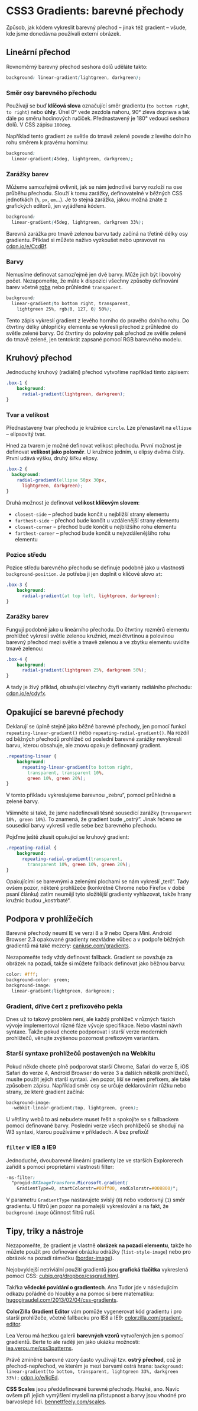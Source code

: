 CSS3 Gradients: barevné přechody
================================

Způsob, jak kódem vykreslit barevný přechod – jinak též gradient – všude, kde jsme donedávna používali externí obrázek.

Lineární přechod
----------------

Rovnoměrný barevný přechod seshora dolů uděláte takto:

```css
background: linear-gradient(lightgreen, darkgreen);
```

### Směr osy barevného přechodu

Používají se buď **klíčová slova** označující směr gradientu (`to bottom right`, `to right`) nebo **úhly**. Úhel 0&deg; vede zezdola nahoru, 90&deg; zleva doprava a tak dále po směru hodinových ručiček. Přednastavený je 180&deg; vedoucí seshora dolů. V CSS zápisu `180deg`.

<!-- AdSnippet -->

Například tento gradient ze světle do tmavě zelené povede z levého dolního rohu směrem k pravému hornímu:

```css
background:
  linear-gradient(45deg, lightgreen, darkgreen);
```

### Zarážky barev

Můžeme samozřejmě ovlivnit, jak se nám jednotlivé barvy rozloží na ose průběhu přechodu. Slouží k tomu zarážky, definovatelné v běžných CSS jednotkách (`%`, `px`, `em`…). Je to stejná zarážka, jakou možná znáte z grafických editorů, jen vyjádřená kódem.

```css
background:
  linear-gradient(45deg, lightgreen, darkgreen 33%);
```

Barevná zarážka pro tmavě zelenou barvu tady začíná na třetině délky osy gradientu. Příklad si můžete naživo vyzkoušet nebo upravovat na [cdpn.io/e/CcdBf](https://cdpn.io/e/CcdBf).

### Barvy

Nemusíme definovat samozřejmě jen dvě barvy. Může jich být libovolný počet. Nezapomeňte, že máte k dispozici všechny způsoby definování barev včetně [rgba](css3-rgba.md) nebo průhledné `transparent`.

```css
background:
  linear-gradient(to bottom right, transparent,
    lightgreen 25%, rgb(0, 127, 0) 50%);
```

Tento zápis vykreslí gradient z levého horního do pravého dolního rohu. Do čtvrtiny délky úhlopříčky elementu se vykreslí přechod z průhledné do světle zelené barvy. Od čtvrtiny do poloviny pak přechod ze světle zelené do tmavě zelené, jen tentokrát zapsané pomocí RGB barevného modelu.

## Kruhový přechod

Jednoduchý kruhový (radiální) přechod vytvoříme například tímto zápisem:

```css
.box-1 {
    background:
      radial-gradient(lightgreen, darkgreen);
}
```

### Tvar a velikost

Přednastavený tvar přechodu je kružnice `circle`. Lze přenastavit na `ellipse` – elipsovitý tvar.

Hned za tvarem je možné definovat velikost přechodu. První možnost je definovat **velikost jako poloměr**. U kružnice jedním, u elipsy dvěma čísly. První udává výšku, druhý šířku elipsy.

```css
.box-2 {
  background:
    radial-gradient(ellipse 50px 30px,
      lightgreen, darkgreen);
}
```

Druhá možnost je definovat **velikost klíčovým slovem**:

* `closest-side` – přechod bude končit u nejbližší strany elementu
* `farthest-side` – přechod bude končit u vzdálenější strany elementu
* `closest-corner` – přechod bude končit u nejbližšího rohu elementu
* `farthest-corner` – přechod bude končit u nejvzdálenějšího rohu elementu

### Pozice středu

Pozice středu barevného přechodu se definuje podobně jako u vlastnosti `background-position`. Je potřeba ji jen doplnit o klíčové slovo `at`:

```css
.box-3 {
    background:
      radial-gradient(at top left, lightgreen, darkgreen);
}
```

### Zarážky barev

Fungují podobně jako u lineárního přechodu. Do čtvrtiny rozměrů elementu prohlížeč vykreslí světle zelenou kružnici, mezi čtvrtinou a polovinou barevný přechod mezi světle a tmavě zelenou a ve zbytku elementu uvidíte tmavě zelenou:

```css
.box-4 {
    background:
      radial-gradient(lightgreen 25%, darkgreen 50%);
}
```

A tady je živý příklad, obsahující všechny čtyři varianty radiálního přechodu: [cdpn.io/e/cdyfx](https://cdpn.io/e/cdyfx).


## Opakující se barevné přechody

Deklarují se úplně stejně jako běžné barevné přechody, jen pomocí funkcí `repeating-linear-gradient()` nebo `repeating-radial-gradient()`. Na rozdíl od běžných přechodů prohlížeč od poslední barevné zarážky nevykreslí barvu, kterou obsahuje, ale znovu opakuje definovaný gradient.

```css
.repeating-linear {
    background:
      repeating-linear-gradient(to bottom right,
        transparent, transparent 10%,
        green 10%, green 20%);
}
```

V tomto příkladu vykreslujeme barevnou „zebru“, pomocí průhledné a zelené barvy.

Všimněte si také, že jsme nadefinovali těsně sousedící zarážky (`transparent 10%, green 10%`). To znamená, že gradient bude „ostrý“. Jinak řečeno se sousedící barvy vykreslí vedle sebe bez barevného přechodu.

Pojďme ještě zkusit opakující se kruhový gradient:

```css
.repeating-radial {
    background:
      repeating-radial-gradient(transparent,
        transparent 10%, green 10%, green 20%);
}
```

Opakujícími se barevnými a zelenými plochami se nám vykreslí „terč“. Tady ovšem pozor, některé prohlížeče (konkrétně Chrome nebo Firefox v době psaní článku) zatím neumějí tyto složitější gradienty vyhlazovat, takže hrany kružnic budou „kostrbaté“.

## Podpora v prohlížečích

Barevné přechody neumí IE ve verzi 8 a 9 nebo Opera Mini. Android Browser 2.3 opakované gradienty nezvládne vůbec a v podpoře běžných gradientů má také mezery: [caniuse.com/gradients](https://caniuse.com/gradients).

<!-- AdSnippet -->

Nezapomeňte tedy vždy definovat fallback. Gradient se považuje za obrázek na pozadí, takže si můžete fallback definovat jako běžnou barvu:

```css
color: #fff;
background-color: green;
background-image:
  linear-gradient(lightgreen, darkgreen);
```


### Gradient, dříve čert z prefixového pekla

Dnes už to takový problém není, ale každý prohlížeč v různých fázích vývoje implementoval různé fáze vývoje specifikace. Nebo vlastní návrh syntaxe. Takže pokud chcete podporovat i starší verze moderních prohlížečů, věnujte zvýšenou pozornost prefixovým variantám.

### Starší syntaxe prohlížečů postavených na Webkitu

Pokud někde chcete plně podporovat starší Chrome, Safari do verze 5, iOS Safari do verze 4, Android Browser do verze 3 a dalších několik prohlížečů, musíte použít jejich starší syntaxi. Jen pozor, liší se nejen prefixem, ale také způsobem zápisu. Například směr osy se určuje deklarováním růžku nebo strany, ze které gradient začíná:

```css
background-image:
  -webkit-linear-gradient(top, lightgreen, green);
```

U většiny webů to asi nebudete muset řešit a spokojíte se s fallbackem pomocí definované barvy. Poslední verze všech prohlížečů se shodují na W3 syntaxi, kterou používáme v příkladech. A bez prefixů!


### `filter` v IE8 a IE9

Jednoduché, dvoubarevné lineární gradienty lze ve starších Explorerech zařídit s pomocí proprietární vlastnosti filter:

```css
-ms-filter:
  "progid:DXImageTransform.Microsoft.gradient(
    GradientType=0, startColorstr=#00ff00, endColorstr=#008800)";
```

V parametru `GradientType` nastavujete svislý (`0`) nebo vodorovný (`1`) směr gradientu. U filtrů jen pozor na pomalejší vykreslování a na fakt, že `background-image` účinnost filtrů ruší.


## Tipy, triky a nástroje

Nezapomeňte, že gradient je vlastně **obrázek na pozadí elementu**, takže ho můžete použít pro definování obrázku odrážky (`list-style-image`) nebo pro obrázek na pozadí rámečku ([border-image](css3-border-image.md)).

<!-- AdSnippet -->

Nejobvyklejší netriviální použití gradientů jsou **grafická tlačítka** vykreslená pomocí CSS: [cubiq.org/dropbox/cssgrad.html](http://cubiq.org/dropbox/cssgrad.html).

Takřka **vědecké povídání o gradientech**. Ana Tudor jde v následujícím odkazu pořádně do hloubky a na pomoc si bere matematiku: [hugogiraudel.com/2013/02/04/css-gradients](http://hugogiraudel.com/2013/02/04/css-gradients/).

**ColorZilla Gradient Editor** vám pomůže vygenerovat kód gradientu i pro starší prohlížeče, včetně fallbacku pro IE8 a IE9: [colorzilla.com/gradient-editor](http://colorzilla.com/gradient-editor/).

Lea Verou má hezkou galerii **barevných vzorů** vytvořených jen s pomocí gradientů. Berte to ale raději jen jako ukázku možností: [lea.verou.me/css3patterns](http://lea.verou.me/css3patterns).

Právě zmíněné barevné vzory často využívají tzv. **ostrý přechod**, což je přechod-nepřechod, ve kterém je mezi barvami ostrá hrana: `background: linear-gradient(to bottom, transparent, lightgreen 33%, darkgreen 33%);` [cdpn.io/e/licEd](https://cdpn.io/e/licEd).

**CSS Scales** jsou předdefinované barevné přechody. Hezké, ano. Navíc ovšem při jejich vymýšlení mysleli na přístupnost a barvy jsou vhodné pro barvoslepé lidi. [bennettfeely.com/scales](http://bennettfeely.com/scales/).




